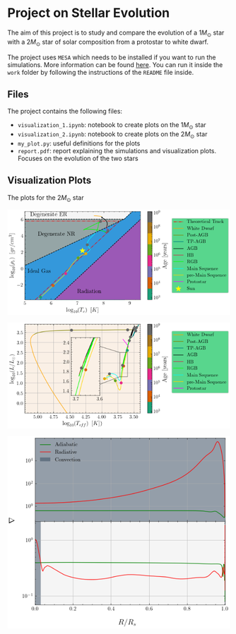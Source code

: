 # Project on Stellar Evolution

The aim of this project is to study and compare the evolution of a $1 M_\odot$ star with a $2 M_\odot$ star of solar composition from a protostar to white dwarf. 

The project uses `MESA` which needs to be installed if you want to run the simulations. More information can be found [here](https://docs.mesastar.org/en/release-r23.05.1/). You can run it inside the `work` folder by following the instructions of the `README` file inside.

## Files
The project contains the following files:
- `visualization_1.ipynb`: notebook to create plots on the  $1 M_\odot$ star
- `visualization_2.ipynb`: notebook to create plots on the  $2 M_\odot$ star
- `my_plot.py`: useful definitions for the plots
- `report.pdf`: report explaining the simulations and visualization plots. Focuses on the evolution of the two stars

## Visualization Plots
The plots for the $2 M_\odot$ star


![log-log](plots/loglog_2.0.png)

![H-R](plots/HR_2.0.png)

![gradients](plots/gradients_2.0.png)
